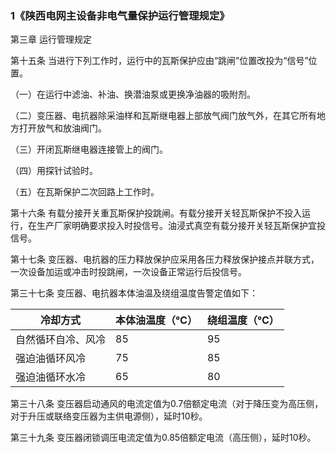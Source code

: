 ### 1《陕西电网主设备非电气量保护运行管理规定》

第三章 运行管理规定

第十五条 当进行下列工作时，运行中的瓦斯保护应由“跳闸”位置改投为“信号”位置。

（一）在运行中滤油、补油、换潜油泵或更换净油器的吸附剂。

（二）变压器、电抗器除采油样和瓦斯继电器上部放气阀门放气外，在其它所有地方打开放气和放油阀门。

（三）开闭瓦斯继电器连接管上的阀门。

（四）用探针试验时。

（五）在瓦斯保护二次回路上工作时。

第十六条 有载分接开关重瓦斯保护投跳闸。有载分接开关轻瓦斯保护不投入运行，在生产厂家明确要求投入时投信号。油浸式真空有载分接开关轻瓦斯保护宜投信号。

第十七条 变压器、电抗器的压力释放保护应采用各压力释放保护接点并联方式，一次设备加运或冲击时投跳闸，一次设备正常运行后投信号。

第三十七条 变压器、电抗器本体油温及绕组温度告警定值如下：

| 冷却方式           | 本体油温度（℃） | 绕组温度（℃） |
| ------------------ | --------------- | ------------- |
| 自然循环自冷、风冷 | 85              | 95            |
| 强迫油循环风冷     | 75              | 85            |
| 强迫油循环水冷     | 65              | 80            |

第三十八条 变压器启动通风的电流定值为0.7倍额定电流（对于降压变为高压侧，对于升压或联络变压器为主供电源侧），延时10秒。

第三十九条 变压器闭锁调压电流定值为0.85倍额定电流（高压侧），延时10秒。